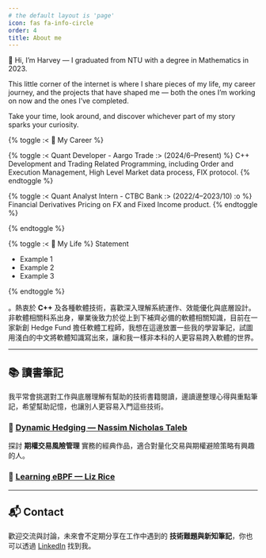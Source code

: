 ```yaml
---
# the default layout is 'page'
icon: fas fa-info-circle
order: 4
title: About me
---
```


👋 Hi, I’m Harvey — I graduated from NTU with a degree in Mathematics in 2023.

This little corner of the internet is where I share pieces of my life, my career journey, and the projects that have shaped me — both the ones I’m working on now and the ones I’ve completed.

Take your time, look around, and discover whichever part of my story sparks your curiosity.

{% toggle :< 💼 My Career %}

{% toggle :< Quant Developer - Aargo Trade :> (2024/6–Present) %}
    C++ Development and Trading Related Programming, including Order and Execution Management, High Level Market data process, FIX protocol.
{% endtoggle %}

{% toggle :< Quant Analyst Intern - CTBC Bank :> (2022/4–2023/10) :o %}
    Financial Derivatives Pricing on FX and Fixed Income product.
{% endtoggle %}

{% endtoggle %}

{% toggle :< 🌱 My Life %}
Statement
- Example 1
- Example 2
- Example 3

{% endtoggle %}

。熱衷於 **C++** 及各種軟體技術，喜歡深入理解系統運作、效能優化與底層設計。非軟體相關科系出身，畢業後致力於從上到下補齊必備的軟體相關知識，目前在一家新創 Hedge Fund 擔任軟體工程師，我想在這邊放置一些我的學習筆記，試圖用淺白的中文將軟體知識寫出來，讓和我一樣非本科的人更容易跨入軟體的世界。

---

## 📚 讀書筆記

我平常會挑選對工作與底層理解有幫助的技術書籍閱讀，邊讀邊整理心得與重點筆記，希望幫助記憶，也讓別人更容易入門這些技術。 

### 🔹 [Dynamic Hedging — Nassim Nicholas Taleb](/posts/note-dynamic-hedging)
探討 **期權交易風險管理** 實務的經典作品，適合對量化交易與期權避險策略有興趣的人。  

### 🔹 [Learning eBPF — Liz Rice](/posts/note-learning-ebpf)

---

## 📬 Contact

歡迎交流與討論，未來會不定期分享在工作中遇到的 **技術難題與新知筆記**，你也可以透過 [LinkedIn](https://www.linkedin.com/in/harveywu-k/) 找到我。




